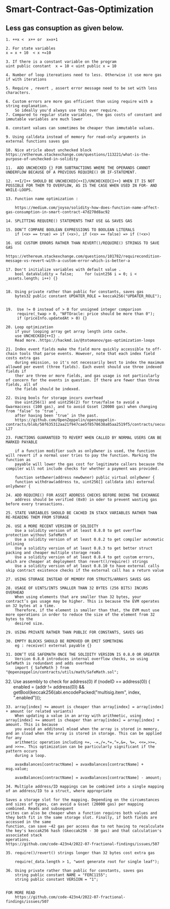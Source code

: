 # Smart-Contract-Gas-Optimization

##  Less gas consuption as given below.

    1. ++x <  x++ or  x=x+1

    2. For state variables 
    x = x + 10  < x +=10 

    3. If there is a constant variable on the program 
    uint public constant  x = 10 < uint public x = 10 
    
    4. Number of loop itereations need to less. Otherwise it use more gas if with iterations
    
    5. Require , revert , assert error message need to be set with less characters.
    
    6. Custom errors are more gas efficient than using require with a string explanation. 
        So ideally you'd always use this over require.
    7. Compared to regular state variables, the gas costs of constant and immutable variables are much lower
    
    8. constant values can sometimes be cheaper than immutable values.
    
    9. Using calldata instead of memory for read-only arguments in external functions saves gas
    
    10. Nice atricle about unchecked block https://ethereum.stackexchange.com/questions/113221/what-is-the-purpose-of-unchecked-in-solidity
    
    11.  ADD UNCHECKED {} FOR SUBTRACTIONS WHERE THE OPERANDS CANNOT UNDERFLOW BECAUSE OF A PREVIOUS REQUIRE() OR IF-STATEMENT.
    
    12. ++I/I++ SHOULD BE UNCHECKED{++I}/UNCHECKED{I++} WHEN IT IS NOT POSSIBLE FOR THEM TO OVERFLOW, AS IS THE CASE WHEN USED IN FOR- AND WHILE-LOOPS.
    
    13. Function name optimization :
    
        https://medium.com/joyso/solidity-how-does-function-name-affect-gas-consumption-in-smart-contract-47d270d8ac92
    
    14. SPLITTING REQUIRE() STATEMENTS THAT USE && SAVES GAS
    
    15. DON’T COMPARE BOOLEAN EXPRESSIONS TO BOOLEAN LITERALS
        if (<x> == true) => if (<x>), if (<x> == false) => if (!<x>)
        
    16. USE CUSTOM ERRORS RATHER THAN REVERT()/REQUIRE() STRINGS TO SAVE GAS 
        https://ethereum.stackexchange.com/questions/101782/requirecondition-message-vs-revert-with-a-custom-error-which-is-better-a
        
    17. Don't initialize variables with default value .
        bool dataValidity = false;     for (uint256 i = 0; i < _assets.length; i++) {}
        
    
    18. Using private rather than public for constants, saves gas 
        bytes32 public constant UPDATER_ROLE = keccak256("UPDATER_ROLE");
        
    
    19.  Use != 0 instead of > 0 for unsigned integer comparison 
         require(_twap > 0, "NFTOracle: price should be more than 0");
         if (priceInfo.updatedAt > 0) {}
         
    20. Loop optimization 
        if your looping array get array length into cache.
        use UNCHECKED{++I} . 
        Read more..https://hackmd.io/@totomanov/gas-optimization-loops
        
    21. Index event fields make the field more quickly accessible to off-chain tools that parse events. However, note that each index field costs extra gas
        during emission, so it's not necessarily best to index the maximum allowed per event (three fields). Each event should use three indexed fields if
        ther are three or more fields, and gas usage is not particularly of concern for the events in question. If there are fewer than three fields, all of
        the fields should be indexed.
        
    22. Using bools for storage incurs overhead
        Use uint256(1) and uint256(2) for true/false to avoid a Gwarmaccess (100 gas), and to avoid Gsset (20000 gas) when changing from ‘false’ to ‘true’,
        after having been ‘true’ in the past. 
        https://github.com/OpenZeppelin/openzeppelin-contracts/blob/58f635312aa21f947cae5f8578638a85aa2519f5/contracts/security/ReentrancyGuard.sol#L23-L27
     
    23. FUNCTIONS GUARANTEED TO REVERT WHEN CALLED BY NORMAL USERS CAN BE MARKED PAYABLE
    
        if a function modifier such as onlyOwner is used, the function will revert if a normal user tries to pay the function. Marking the function as
        payable will lower the gas cost for legitimate callers because the compiler will not include checks for whether a payment was provided.
        
        function setOwner(address newOwner) public virtual onlyOwner {
        function withdraw(address to, uint256[] calldata ids) external onlyOwner {
        
    24. ADD REQUIRE() FOR ASSET ADDRESS CHECKS BEFORE DOING THE EXCHANGE 
        address should be verified (0x0) in oder to prevent wasting gas before every transactions. 
        
    25. STATE VARIABLES SHOULD BE CACHED IN STACK VARIABLES RATHER THAN RE-READING THEM FROM STORAGE
    
    26. USE A MORE RECENT VERSION OF SOLIDITY
        Use a solidity version of at least 0.8.0 to get overflow protection without SafeMath
        Use a solidity version of at least 0.8.2 to get compiler automatic inlining
        Use a solidity version of at least 0.8.3 to get better struct packing and cheaper multiple storage reads
        Use a solidity version of at least 0.8.4 to get custom errors, which are cheaper at deployment than revert()/require() strings
        Use a solidity version of at least 0.8.10 to have external calls skip contract existence checks if the external call has a return value
        
    27. USING STORAGE INSTEAD OF MEMORY FOR STRUCTS/ARRAYS SAVES GAS
    
    28. USAGE OF UINTS/INTS SMALLER THAN 32 BYTES (256 BITS) INCURS OVERHEAD
        When using elements that are smaller than 32 bytes, your contract’s gas usage may be higher. This is because the EVM operates on 32 bytes at a time.
        Therefore, if the element is smaller than that, the EVM must use more operations in order to reduce the size of the element from 32 bytes to the
        desired size.
        
    29. USING PRIVATE RATHER THAN PUBLIC FOR CONSTANTS, SAVES GAS
    
    30. EMPTY BLOCKS SHOULD BE REMOVED OR EMIT SOMETHING 
        eg : receive() external payable {}
        
    31. DON’T USE SAFEMATH ONCE THE SOLIDITY VERSION IS 0.8.0 OR GREATER
        Version 0.8.0 introduces internal overflow checks, so using SafeMath is redundant and adds overhead
        import { SafeMath } from  "@openzeppelin/contracts/utils/math/SafeMath.sol";
        
   32. Use assembly to check for address(0)
        if (nodeID == address(0)) {
        enabled = (addr != address(0)) && getBool(keccak256(abi.encodePacked("multisig.item", index, ".enabled")));
        
    33. array[index] += amount is cheaper than array[index] = array[index] + amount (or related variants)
        When updating a value in an array with arithmetic, using array[index] += amount is cheaper than array[index] = array[index] + amount. This is because
        you avoid an additonal mload when the array is stored in memory, and an sload when the array is stored in storage. This can be applied for any
        arithmetic operation including +=, -=,/=,*=,^=,&=, %=, <<=,>>=, and >>>=. This optimization can be particularly significant if the pattern occurs
        during a loop.
        
        avaxBalances[contractName] = avaxBalances[contractName] + msg.value;

        avaxBalances[contractName] = avaxBalances[contractName] - amount;
        
    34. Multiple address/ID mappings can be combined into a single mapping of an address/ID to a struct, where appropriate
    
    Saves a storage slot for the mapping. Depending on the circumstances and sizes of types, can avoid a Gsset (20000 gas) per mapping combined. Reads and subsequent
    writes can also be cheaper when a function requires both values and they both fit in the same storage slot. Finally, if both fields are accessed in the same
    function, can save ~42 gas per access due to not having to recalculate the key's keccak256 hash (Gkeccak256 - 30 gas) and that calculation's associated stack
    operations.
    https://github.com/code-423n4/2022-07-fractional-findings/issues/507
    
    35. require()/revert() strings longer than 32 bytes cost extra gas
    
        require(_data.length > 1, "wont generate root for single leaf");
        
    36. Using private rather than public for constants, saves gas
        string public constant NAME = "FERC1155";
        string public constant VERSION = "1";
        
 
    FOR MORE READ
        https://github.com/code-423n4/2022-07-fractional-findings/issues/507
        
        
        
        
         
         

